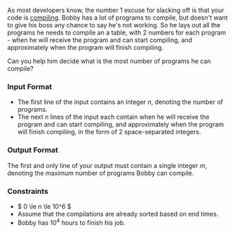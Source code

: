 As most developers know, the number 1 excuse for slacking off is that your code is [compiling](https://xkcd.com/303/). Bobby has a lot of programs to compile, but doesn't want to give his boss any chance to say he's not working. So he lays out all the programs he needs to compile an a table, with 2 numbers for each program - when he will receive the program and can start compiling, and approximately when the program will finish compiling. 

Can you help him decide what is the most number of programs he can compile?

### Input Format
- The first line of the input contains an integer $n$, denoting the number of programs.
- The next $n$ lines of the input each contain when he will receive the program and can start compiling, and approximately when the program will finish compiling, in the form of 2 space-separated integers.

### Output Format
The first and only line of your output must contain a single integer $m$, denoting the maximum number of programs Bobby can compile.

### Constraints
- $ 0 \le n \le 10^6 $
- Assume that the compilations are already sorted based on end times.
- Bobby has $10^4$ hours to finish his job.